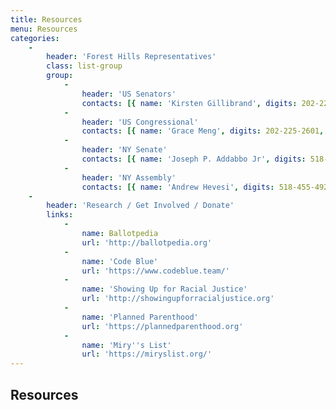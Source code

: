 ```yaml
---
title: Resources
menu: Resources
categories:
    -
        header: 'Forest Hills Representatives'
        class: list-group
        group:
            -
                header: 'US Senators'
                contacts: [{ name: 'Kirsten Gillibrand', digits: 202-224-4451, call: '(202) 224-4451', email: 'https://www.gillibrand.senate.gov/contact/email-me' }, { name: 'Charles Schumer', call: '(202) 224-6542', digits: 202-224-6542, email: 'https://www.schumer.senate.gov/contact/email-chuck' }]
            -
                header: 'US Congressional'
                contacts: [{ name: 'Grace Meng', digits: 202-225-2601, call: '(202) 225-2601', email: 'https://meng.house.gov/contact' }]
            -
                header: 'NY Senate'
                contacts: [{ name: 'Joseph P. Addabbo Jr', digits: 518-455-2322, call: '(518) 455-2322', email: 'https://www.nysenate.gov/senators/joseph-p-addabbo-jr/contact' }]
            -
                header: 'NY Assembly'
                contacts: [{ name: 'Andrew Hevesi', digits: 518-455-4926, call: '(518) 455-4926', email: 'http://nyassembly.gov/mem/Andrew-Hevesi/contact' }]
    -
        header: 'Research / Get Involved / Donate'
        links:
            -
                name: Ballotpedia
                url: 'http://ballotpedia.org'
            -
                name: 'Code Blue'
                url: 'https://www.codeblue.team/'
            -
                name: 'Showing Up for Racial Justice'
                url: 'http://showingupforracialjustice.org'
            -
                name: 'Planned Parenthood'
                url: 'https://plannedparenthood.org'
            -
                name: 'Miry''s List'
                url: 'https://miryslist.org/'
---
```


## Resources
